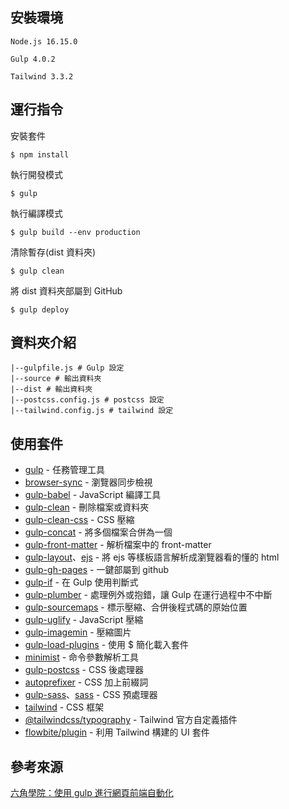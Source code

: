 ## 安裝環境

`Node.js 16.15.0`

`Gulp 4.0.2`

`Tailwind 3.3.2`

## 運行指令

安裝套件
```
$ npm install
```

執行開發模式
```
$ gulp
```

執行編譯模式
```
$ gulp build --env production
```

清除暫存(dist 資料夾)
```
$ gulp clean
```

將 dist 資料夾部屬到 GitHub
```
$ gulp deploy
```

## 資料夾介紹

```
|--gulpfile.js # Gulp 設定
|--source # 輸出資料夾
|--dist # 輸出資料夾
|--postcss.config.js # postcss 設定
|--tailwind.config.js # tailwind 設定
```

## 使用套件

* [gulp](https://github.com/gulpjs/gulp) - 任務管理工具
* [browser-sync](https://github.com/Browsersync/browser-sync) - 瀏覽器同步檢視
* [gulp-babel](https://github.com/babel/gulp-babel) - JavaScript 編譯工具
* [gulp-clean](https://github.com/peter-vilja/gulp-clean) - 刪除檔案或資料夾
* [gulp-clean-css](https://github.com/scniro/gulp-clean-css) - CSS 壓縮
* [gulp-concat](https://github.com/gulp-community/gulp-concat) - 將多個檔案合併為一個
* [gulp-front-matter](https://github.com/shinnn/gulp-front-matter) - 解析檔案中的 front-matter
* [gulp-layout](https://github.com/macoshita/gulp-layout)、[ejs](https://github.com/mde/ejs) - 將 ejs 等樣板語言解析成瀏覽器看的懂的 html
* [gulp-gh-pages](https://github.com/shinnn/gulp-gh-pages) - 一鍵部屬到 github
* [gulp-if](https://github.com/robrich/gulp-if) - 在 Gulp 使用判斷式
* [gulp-plumber](https://github.com/floatdrop/gulp-plumber) - 處理例外或抱錯，讓 Gulp 在運行過程中不中斷
* [gulp-sourcemaps](https://github.com/gulp-sourcemaps/gulp-sourcemaps) - 標示壓縮、合併後程式碼的原始位置
* [gulp-uglify](https://github.com/terinjokes/gulp-uglify) - JavaScript 壓縮
* [gulp-imagemin](https://github.com/sindresorhus/gulp-imagemin) - 壓縮圖片
* [gulp-load-plugins](https://github.com/jackfranklin/gulp-load-plugins) - 使用 $ 簡化載入套件
* [minimist](https://github.com/minimistjs/minimist) - 命令參數解析工具
* [gulp-postcss](https://github.com/postcss/gulp-postcss) - CSS 後處理器
* [autoprefixer](https://github.com/postcss/autoprefixer) - CSS 加上前綴詞
* [gulp-sass](https://www.npmjs.com/package/gulp-sass)、[sass](https://github.com/sass/dart-sass) - CSS 預處理器
* [tailwind](https://github.com/tailwindlabs/tailwindcss) - CSS 框架
* [@tailwindcss/typography](https://github.com/tailwindlabs/tailwindcss-typography) - Tailwind 官方自定義插件
* [flowbite/plugin](https://github.com/themesberg/flowbite) - 利用 Tailwind 構建的 UI 套件

## 參考來源

[六角學院：使用 gulp 進行網頁前端自動化](https://courses.hexschool.com/p/gulp)